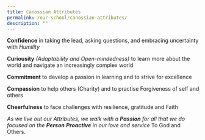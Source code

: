 ```yaml
---
title: Canossian Attributes
permalink: /our-school/canossian-attributes/
description: ""
---
```

<strong>Confidence</strong>
in taking the lead, asking questions, and embracing uncertainty with <em>Humility</em>

<strong>Curiousity</strong>
<em>(Adaptability and Open-mindedness)</em>
to learn more about the world and navigate an increasingly complex world

<strong>Commitment</strong>
to develop a passion in learning and to strive for excellence

<strong>Compassion</strong>
to help others (Charity) and to practise Forgiveness of self and others

<strong>Cheerfulness</strong>
to face challenges with resilience, gratitude and Faith


*As we live out our Attributes,
we walk with a <strong>Passion</strong> for all that we do
focused on the <strong>Person</strong>
<strong>Proactive</strong> in our love and service*
To God and Others.